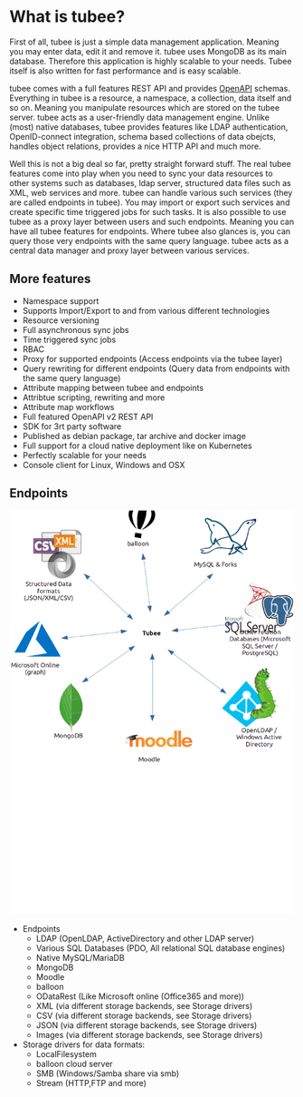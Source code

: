 # What is tubee?

First of all, tubee is just a simple data management application. Meaning you may enter data, edit it and remove it.
tubee uses MongoDB as its main database. Therefore this application is highly scalable to your needs. Tubee itself is also 
written for fast performance and is easy scalable.

tubee comes with a full features REST API and provides [OpenAPI](https://github.com/OAI/OpenAPI-Specification) schemas.
Everything in tubee is a resource, a namespace, a collection, data itself and so on. Meaning you manipulate resources which are stored
on the tubee server. tubee acts as a user-friendly data management engine. Unlike (most) native databases, tubee provides features like LDAP authentication, OpenID-connect integration,
schema based collections of data obejcts, handles object relations, provides a nice HTTP API and much more.

Well this is not a big deal so far, pretty straight forward stuff. The real tubee features come into play when 
you need to sync your data resources to other systems such as databases, ldap server, structured data files such as XML, web services and more.
tubee can handle various such services (they are called endpoints in tubee). You may import or export such services and create specific time triggered jobs for such tasks.
It is also possible to use tubee as a proxy layer between users and such endpoints. Meaning you can have all tubee features for endpoints. Where tubee also glances is, you can
query those very endpoints with the same query language.
tubee acts as a central data manager and proxy layer between various services.

## More features

* Namespace support
* Supports Import/Export to and from various different technologies
* Resource versioning
* Full asynchronous sync jobs
* Time triggered sync jobs
* RBAC
* Proxy for supported endpoints (Access endpoints via the tubee layer)
* Query rewriting for different endpoints (Query data from endpoints with the same query language)
* Attribute mapping between tubee and endpoints
* Attribtue scripting, rewriting and more
* Attribute map workflows
* Full featured OpenAPI v2 REST API
* SDK for 3rt party software
* Published as debian package, tar archive and docker image
* Full support for a cloud native deployment like on Kubernetes
* Perfectly scalable for your needs
* Console client for Linux, Windows and OSX

## Endpoints

![Endpoints](./_images/endpoints.png)

* Endpoints
    * LDAP (OpenLDAP, ActiveDirectory and other LDAP server)
    * Various SQL Databases (PDO, All relational SQL database engines)
    * Native MySQL/MariaDB
    * MongoDB
    * Moodle 
    * balloon
    * ODataRest (Like Microsoft online (Office365 and more))
    * XML (via different storage backends, see Storage drivers)
    * CSV (via different storage backends, see Storage drivers)
    * JSON (via different storage backends, see Storage drivers)
    * Images (via different storage backends, see Storage drivers)
* Storage drivers for data formats:
    * LocalFilesystem
    * balloon cloud server
    * SMB (Windows/Samba share via smb)
    * Stream (HTTP,FTP and more)

